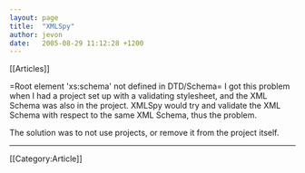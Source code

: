 ```yaml
---
layout: page
title:  "XMLSpy"
author: jevon
date:   2005-08-29 11:12:28 +1200
---
```


[[Articles]]

=Root element 'xs:<!-- -->schema' not defined in DTD/Schema=
I got this problem when I had a project set up with a validating stylesheet, and the XML Schema was also in the project. XMLSpy would try and validate the XML Schema with respect to the same XML Schema, thus the problem.

The solution was to not use projects, or remove it from the project itself.

----
[[Category:Article]]